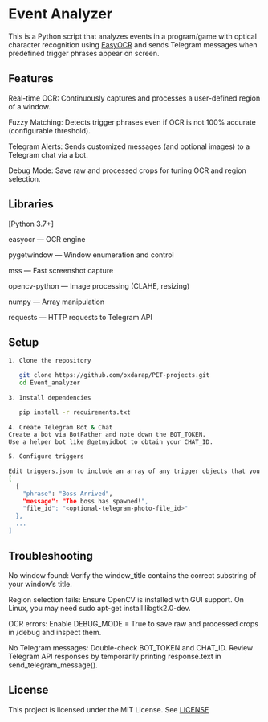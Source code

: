 # Event Analyzer
This is a Python script that analyzes events in a program/game with optical character recognition using [EasyOCR](https://github.com/JaidedAI/EasyOCR) and sends Telegram messages when predefined trigger phrases appear on screen.
## Features
Real-time OCR: Continuously captures and processes a user-defined region of a window.

Fuzzy Matching: Detects trigger phrases even if OCR is not 100% accurate (configurable threshold).

Telegram Alerts: Sends customized messages (and optional images) to a Telegram chat via a bot.

Debug Mode: Save raw and processed crops for tuning OCR and region selection.

## Libraries
[Python 3.7+]

easyocr — OCR engine

pygetwindow — Window enumeration and control

mss — Fast screenshot capture

opencv-python — Image processing (CLAHE, resizing)

numpy — Array manipulation

requests — HTTP requests to Telegram API

## Setup
```bash
1. Clone the repository

   git clone https://github.com/oxdarap/PET-projects.git
   cd Event_analyzer
   
3. Install dependencies

   pip install -r requirements.txt
   
4. Create Telegram Bot & Chat
Create a bot via BotFather and note down the BOT_TOKEN.
Use a helper bot like @getmyidbot to obtain your CHAT_ID.

5. Configure triggers

Edit triggers.json to include an array of any trigger objects that you want:
[
  {
    "phrase": "Boss Arrived",
    "message": "The boss has spawned!",
    "file_id": "<optional-telegram-photo-file_id>"
  },
  ...
]
```
## Troubleshooting
No window found: Verify the window_title contains the correct substring of your window’s title.

Region selection fails: Ensure OpenCV is installed with GUI support. On Linux, you may need sudo apt-get install libgtk2.0-dev.

OCR errors: Enable DEBUG_MODE = True to save raw and processed crops in /debug and inspect them.

No Telegram messages: Double-check BOT_TOKEN and CHAT_ID. Review Telegram API responses by temporarily printing response.text in send_telegram_message().

## License
This project is licensed under the MIT License. See [LICENSE](LICENSE)